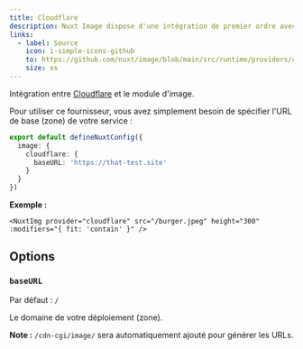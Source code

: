 ```yaml
---
title: Cloudflare
description: Nuxt Image dispose d'une intégration de premier ordre avec Cloudflare.
links:
  - label: Source
    icon: i-simple-icons-github
    to: https://github.com/nuxt/image/blob/main/src/runtime/providers/cloudflare.ts
    size: xs
---
```


Intégration entre [Cloudflare](https://developers.cloudflare.com/images/) et le module d'image.

Pour utiliser ce fournisseur, vous avez simplement besoin de spécifier l'URL de base (zone) de votre service :

```ts [nuxt.config.ts]
export default defineNuxtConfig({
  image: {
    cloudflare: {
      baseURL: 'https://that-test.site'
    }
  }
})
```

**Exemple :**

```vue
<NuxtImg provider="cloudflare" src="/burger.jpeg" height="300" :modifiers="{ fit: 'contain' }" />
```

## Options

### `baseURL`

Par défaut : `/`

Le domaine de votre déploiement (zone).

**Note :** `/cdn-cgi/image/` sera automatiquement ajouté pour générer les URLs.
